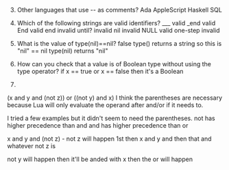3. Other languages that use -- as comments?
Ada
AppleScript
Haskell
SQL

4. Which of the following strings are valid identifiers?
___ valid
_end valid
End valid
end invalid
until? invalid
nil invalid
NULL valid
one-step invalid

5. What is the value of type(nil)==nil?
false
type() returns a string so this is "nil" == nil
type(nil) returns "nil"

6. How can you check that a value is of Boolean type without using the type operator?
if x == true or x == false then it's a Boolean

7.
(x and y and (not z)) or ((not y) and x)
I think the parentheses are necessary because Lua will only evaluate the operand after and/or if it needs to.

I tried a few examples but it didn't seem to need the parentheses.
not has higher precedence than and
and has higher precedence than or

x and y and (not z) - not z will happen 1st
then x and y and then that and whatever not z is

not y will happen
then it'll be anded with x
then the or will happen
